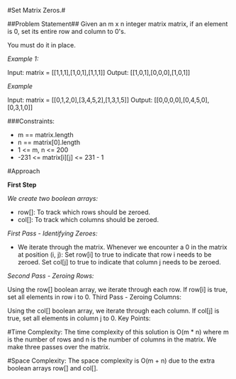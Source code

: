 
#Set Matrix Zeros.#


##Problem Statement##
Given an m x n integer matrix matrix, if an element is 0, set its entire row and column to 0's.

You must do it in place.


_Example 1:_


Input: matrix = [[1,1,1],[1,0,1],[1,1,1]]
Output: [[1,0,1],[0,0,0],[1,0,1]]


_Example_ 

Input: matrix = [[0,1,2,0],[3,4,5,2],[1,3,1,5]]
Output: [[0,0,0,0],[0,4,5,0],[0,3,1,0]]



###Constraints:

- m == matrix.length
- n == matrix[0].length
- 1 <= m, n <= 200
- -231 <= matrix[i][j] <= 231 - 1



#Approach


**First Step**

*We create two boolean arrays:*
- row[]: To track which rows should be zeroed.
- col[]: To track which columns should be zeroed.



*First Pass - Identifying Zeroes:*

- We iterate through the matrix.
Whenever we encounter a 0 in the matrix at position (i, j):
Set row[i] to true to indicate that row i needs to be zeroed.
Set col[j] to true to indicate that column j needs to be zeroed.


*Second Pass - Zeroing Rows:*

Using the row[] boolean array, we iterate through each row.
If row[i] is true, set all elements in row i to 0.
Third Pass - Zeroing Columns:

Using the col[] boolean array, we iterate through each column.
If col[j] is true, set all elements in column j to 0.
Key Points:



#Time Complexity:
 The time complexity of this solution is O(m * n) where m is the number of rows and n is the number of columns in the matrix. We make three passes over the matrix.


#Space Complexity:
 The space complexity is O(m + n) due to the extra boolean arrays row[] and col[].
